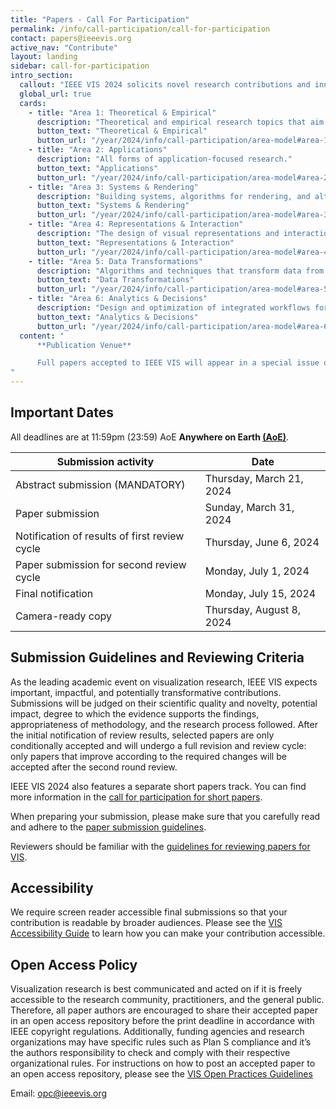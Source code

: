 ```yaml
---
title: "Papers - Call For Participation"
permalink: /info/call-participation/call-for-participation
contact: papers@ieeevis.org
active_nav: "Contribute"
layout: landing
sidebar: call-for-participation
intro_section:
  callout: "IEEE VIS 2024 solicits novel research contributions and innovative applications in all areas of visualization."
  global_url: true
  cards:
    - title: "Area 1: Theoretical & Empirical"
      description: "Theoretical and empirical research topics that aim to define the foundation of VIS as a scientific subject."
      button_text: "Theoretical & Empirical"
      button_url: "/year/2024/info/call-participation/area-model#area-1-theoretical--empirical"
    - title: "Area 2: Applications"
      description: "All forms of application-focused research."
      button_text: "Applications"
      button_url: "/year/2024/info/call-participation/area-model#area-2-applications"
    - title: "Area 3: Systems & Rendering"
      description: "Building systems, algorithms for rendering, and alternate input and output modalities."
      button_text: "Systems & Rendering"
      button_url: "/year/2024/info/call-participation/area-model#area-3-systems--rendering"
    - title: "Area 4: Representations & Interaction"
      description: "The design of visual representations and interaction techniques for different types of data, users, and visualization tasks."
      button_text: "Representations & Interaction"
      button_url: "/year/2024/info/call-participation/area-model#area-4-representations--interaction"
    - title: "Area 5: Data Transformations"
      description: "Algorithms and techniques that transform data from one form to another to enable effective and efficient visual mapping as required by the intended visual representations."
      button_text: "Data Transformations"
      button_url: "/year/2024/info/call-participation/area-model#area-5-data-transformations"
    - title: "Area 6: Analytics & Decisions"
      description: "Design and optimization of integrated workflows for visual data analysis, knowledge discovery, decision support, machine learning, and other data intelligence tasks."
      button_text: "Analytics & Decisions"
      button_url: "/year/2024/info/call-participation/area-model#area-6-analytics--decisions"
  content: "
      **Publication Venue**

      Full papers accepted to IEEE VIS will appear in a special issue of the IEEE Transactions on Visualization and Computer Graphics (TVCG) and will be indexed in [IEEE Xplore](https://ieeexplore.ieee.org/). Plan S has provided verbal approval of IEEE’s hybrid journal portfolio, including TVCG, for transformative status, allowing TVCG to accept articles from authors whose funders require [Plan S](https://www.coalition-s.org/) compliance.
"
---
```


## Important Dates

All deadlines are at 11:59pm (23:59) AoE **Anywhere on Earth [(AoE)](https://time.is/Anywhere_on_Earth)**. 


| Submission activity | Date                     |
|---------------------|--------------------------|
| Abstract submission (MANDATORY) | Thursday, March 21, 2024   |
| Paper submission | Sunday, March 31, 2024 |
| Notification of results of first review cycle | Thursday, June 6, 2024     |
| Paper submission for second review cycle | Monday, July 1, 2024     |
| Final notification | Monday, July 15, 2024    |
| Camera-ready copy | Thursday, August 8, 2024   |

<!---
{% include alert.html
  title="Final Instructions for Authors of Accepted Papers"
  description="Important information for authors of accepted papers."
  button-text="View instructions"
  button-url="/info/presenter-information/final-information-paper-authors"
%}
 --->
 
## Submission Guidelines and Reviewing Criteria

As the leading academic event on visualization research, IEEE VIS expects important, impactful, and potentially transformative contributions. Submissions will be judged on their scientific quality and novelty, potential impact, degree to which the evidence supports the findings, appropriateness of methodology, and the research process followed. After the initial notification of review results, selected papers are only conditionally accepted and will undergo a full revision and review cycle: only papers that improve according to the required changes will be accepted after the second round review.

IEEE VIS 2024 also features a separate short papers track. You can find more information in the [call for participation for short papers](shortpapers).

When preparing your submission, please make sure that you carefully read and adhere to the [paper submission guidelines](paper-submission-guidelines).

Reviewers should be familiar with the [guidelines for reviewing papers for VIS](review-instructions).

## Accessibility

We require screen reader accessible final submissions so that your contribution is readable by broader audiences. Please see the [VIS Accessibility Guide](/year/2024/info/call-participation/make-pdf-accessible) to learn how you can make your contribution accessible.

## Open Access Policy

Visualization research is best communicated and acted on if it is freely accessible to the research community, practitioners, and the general public. Therefore, all paper authors are encouraged to share their accepted paper in an open access repository before the print deadline in accordance with IEEE copyright regulations. Additionally, funding agencies and research organizations may have specific rules such as Plan S compliance and it’s the authors responsibility to check and comply with their respective organizational rules. For instructions on how to post an accepted paper to an open access repository, please see the [VIS Open Practices Guidelines](https://ieeevis.org/year/2024/info/open-practices/open-practices)
<!---[VIS Open Practices Guidelines](/year/2024/info/open-practices/open-practices).--->

Email: [opc@ieeevis.org](mailto:opc@ieeevis.org)


